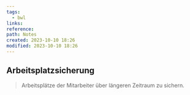 ```yaml
---
tags:
  - bwl
links: 
reference: 
path: Notes
created: 2023-10-10 18:26
modified: 2023-10-10 18:26
---
```

## Arbeitsplatzsicherung 

> Arbeitsplätze der Mitarbeiter über längeren Zeitraum zu sichern.
